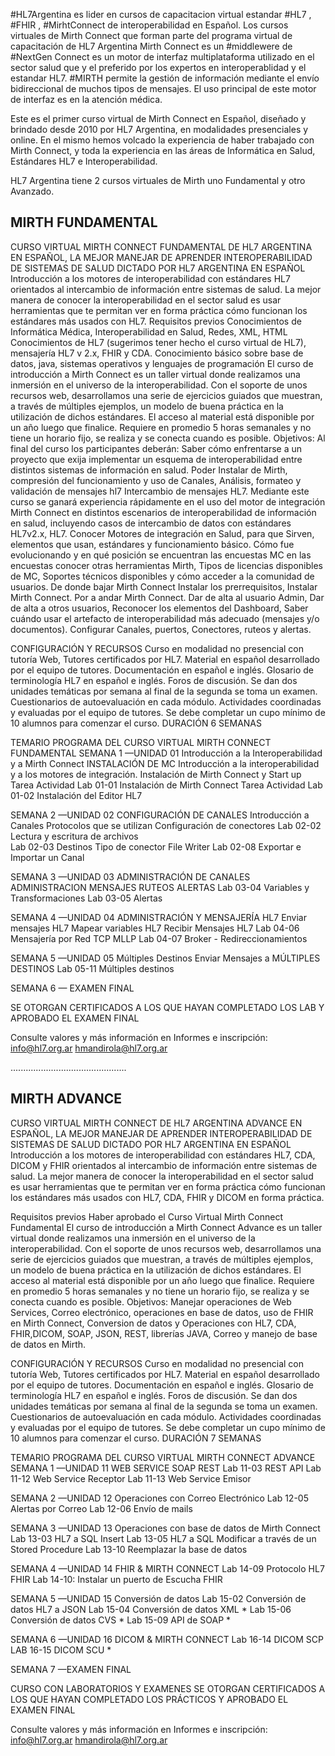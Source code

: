 #HL7Argentina es lider en cursos de capacitacion virtual estandar #HL7 , #FHIR , #MirhtConnect de interoperabilidad en Español.
Los cursos virtuales de Mirth Connect que forman parte del programa virtual de capacitación de HL7 Argentina
Mirth Connect es un #middlewere de #NextGen Connect es un motor de interfaz multiplataforma utilizado en el sector salud que y el preferido por los expertos en interoperablidad y el estandar HL7. #MIRTH permite la gestión de información mediante el envío bidireccional de muchos tipos de mensajes. El uso principal de este motor de interfaz es en la atención médica.

 Este es el primer curso virtual de Mirth Connect en Español, diseñado y brindado desde 2010 por HL7 Argentina, en modalidades presenciales y online. En el mismo hemos volcado la experiencia de haber trabajado con Mirth Connect, y toda la experiencia en las áreas de Informática en Salud, Estándares HL7 e Interoperabilidad.

HL7 Argentina tiene 2 cursos virtuales de Mirth  uno Fundamental y otro Avanzado.

MIRTH FUNDAMENTAL
-----------------
CURSO VIRTUAL MIRTH CONNECT FUNDAMENTAL DE HL7 ARGENTINA EN ESPAÑOL, LA MEJOR MANEJAR DE APRENDER INTEROPERABILIDAD DE SISTEMAS DE SALUD
DICTADO POR HL7 ARGENTINA EN ESPAÑOL
Introducción a los motores de interoperabilidad con estándares HL7 orientados al intercambio de información entre sistemas de salud. 
La mejor manera de conocer la interoperabilidad en el sector salud es usar herramientas que te permitan ver en forma práctica cómo funcionan los estándares más usados con HL7.
Requisitos previos
Conocimientos de Informática Médica, Interoperabilidad en Salud, Redes, XML, HTML
Conocimientos de HL7 (sugerimos tener hecho el curso virtual de HL7), mensajería HL7 v 2.x, FHIR y CDA.
Conocimiento básico sobre base de datos, java, sistemas operativos y lenguajes de programación
El curso de introducción a Mirth Connect es un taller virtual donde realizamos una inmersión en el universo de la interoperabilidad.  Con el soporte de unos recursos web, desarrollamos una serie de ejercicios guiados que muestran, a través de múltiples ejemplos, un modelo de buena práctica en la utilización de dichos estándares. El acceso al material está disponible por un año luego que finalice. Requiere en promedio 5 horas semanales y no tiene un horario fijo, se realiza y se conecta cuando es posible.
Objetivos: Al final del curso los participantes deberán: Saber cómo enfrentarse a un proyecto que exija implementar un esquema de interoperabilidad entre distintos sistemas de información en salud. 
Poder Instalar de Mirth, compresión del funcionamiento y uso de Canales, Análisis, formateo y validación de mensajes hl7 Intercambio de mensajes HL7. Mediante este curso se ganará experiencia rápidamente en el uso del motor de integración Mirth Connect en distintos escenarios de interoperabilidad de información en salud, incluyendo casos de intercambio de datos con estándares HL7v2.x, HL7. 
Conocer Motores de integración en Salud, para que Sirven, elementos que usan, estándares y funcionamiento básico. Cómo fue evolucionando y en qué posición se encuentran las encuestas MC en las encuestas conocer otras herramientas Mirth, Tipos de licencias disponibles de MC, Soportes técnicos disponibles y cómo acceder a la comunidad de usuarios. De donde bajar Mirth Connect Instalar los prerrequisitos, Instalar Mirth Connect. Por a andar Mirth Connect. Dar de alta al usuario Admin, Dar de alta a otros usuarios, Reconocer los elementos del Dashboard, Saber cuándo usar el artefacto de interoperabilidad más adecuado (mensajes y/o documentos). Configurar Canales, puertos, Conectores, ruteos y  alertas.

CONFIGURACIÓN Y RECURSOS
Curso en modalidad no presencial con tutoría Web, Tutores certificados por HL7. Material en español desarrollado por el equipo de tutores. Documentación en español e inglés. Glosario de terminología HL7 en español e inglés. Foros de discusión.
Se dan dos unidades temáticas por semana al final de la segunda se toma un examen.
 Cuestionarios de autoevaluación en cada módulo. Actividades coordinadas y evaluadas por el equipo de tutores.
Se debe completar un cupo mínimo de 10 alumnos para comenzar el curso.
 DURACIÓN 6 SEMANAS


TEMARIO
PROGRAMA DEL CURSO VIRTUAL MIRTH CONNECT FUNDAMENTAL
SEMANA 1 —UNIDAD 01 Introducción a la Interoperabilidad y a Mirth Connect 
INSTALACIÓN DE MC
Introducción a la interoperabilidad y a los motores de integración.
Instalación de Mirth Connect y Start up
Tarea Actividad Lab 01-01 Instalación de Mirth Connect 
Tarea Actividad Lab 01-02 Instalación del Editor HL7  

SEMANA 2 —UNIDAD 02 CONFIGURACIÓN DE CANALES
Introducción a Canales
Protocolos que se utilizan 
Configuración de conectores
Lab 02-02 Lectura y escritura de archivos       
Lab 02-03 Destinos Tipo de conector File Writer
Lab 02-08 Exportar e Importar un Canal 

SEMANA 3 —UNIDAD 03 ADMINISTRACIÓN DE CANALES
ADMINISTRACION MENSAJES
RUTEOS
ALERTAS
Lab 03-04 Variables y Transformaciones
Lab 03-05 Alertas      


SEMANA 4 —UNIDAD 04 ADMINISTRACIÓN Y MENSAJERÍA HL7
Enviar mensajes HL7
Mapear variables HL7
Recibir Mensajes HL7
Lab 04-06 Mensajería por Red TCP MLLP 
Lab 04-07 Broker - Redireccionamientos

SEMANA 5 —UNIDAD 05 Múltiples Destinos
Enviar Mensajes a MÚLTIPLES DESTINOS
Lab 05-11 Múltiples destinos  

SEMANA 6  — EXAMEN FINAL

 SE OTORGAN CERTIFICADOS A LOS QUE HAYAN COMPLETADO LOS LAB Y APROBADO EL EXAMEN FINAL

Consulte valores y más información en  Informes e inscripción: info@hl7.org.ar   hmandirola@hl7.org.ar

..............................................

MIRTH ADVANCE
--------------
CURSO VIRTUAL MIRTH CONNECT DE HL7 ARGENTINA ADVANCE EN ESPAÑOL, LA MEJOR MANEJAR DE APRENDER INTEROPERABILIDAD DE SISTEMAS DE SALUD
DICTADO POR HL7 ARGENTINA EN ESPAÑOL
Introducción a los motores de interoperabilidad con estándares HL7, CDA, DICOM y FHIR orientados al intercambio de información entre sistemas de salud. 
La mejor manera de conocer la interoperabilidad en el sector salud es usar herramientas que te permitan ver en forma práctica cómo funcionan los estándares más usados con HL7, CDA, FHIR y DICOM en forma práctica.

Requisitos previos
Haber aprobado el Curso Virtual Mirth Connect Fundamental 
El curso de introducción a Mirth Connect Advance  es un taller virtual donde realizamos una inmersión en el universo de la interoperabilidad. 
Con el soporte de unos recursos web, desarrollamos una serie de ejercicios guiados que muestran, a través de múltiples ejemplos, un modelo de buena práctica en la utilización de dichos estándares. El acceso al material está disponible por un año luego que finalice. Requiere en promedio 5 horas semanales y no tiene un horario fijo, se realiza y se conecta cuando es posible.
Objetivos: Manejar operaciones de Web Services, Correo electrónico, operaciones en base de datos, uso de FHIR en Mirth Connect, Conversion de datos y Operaciones con HL7, CDA, FHIR,DICOM, SOAP, JSON, REST, librerías JAVA, Correo y manejo de base de datos en Mirth.

CONFIGURACIÓN Y RECURSOS
Curso en modalidad no presencial con tutoría Web, Tutores certificados por HL7. Material en español desarrollado por el equipo de tutores. Documentación en español e inglés. Glosario de terminología HL7 en español e inglés. Foros de discusión.
Se dan dos unidades temáticas por semana al final de la segunda se toma un examen.
 Cuestionarios de autoevaluación en cada módulo. Actividades coordinadas y evaluadas por el equipo de tutores.
Se debe completar un cupo mínimo de 10 alumnos para comenzar el curso.
 DURACIÓN 7 SEMANAS


TEMARIO
PROGRAMA DEL CURSO VIRTUAL MIRTH CONNECT ADVANCE
SEMANA 1 —UNIDAD 11 WEB SERVICE SOAP REST
Lab 11-03 REST API
Lab 11-12 Web Service Receptor 
Lab 11-13 Web Service Emisor 

SEMANA 2 —UNIDAD 12 Operaciones con  Correo Electrónico
Lab 12-05 Alertas por Correo
Lab 12-06 Envío de mails

SEMANA 3 —UNIDAD 13 Operaciones con base de datos de Mirth Connect
Lab 13-03 HL7 a SQL Insert
Lab 13-05 HL7 a SQL Modificar a través de un Stored Procedure
Lab 13-10 Reemplazar la base de datos

SEMANA 4 —UNIDAD 14 FHIR & MIRTH CONNECT
Lab 14-09 Protocolo HL7 FHIR
Lab 14-10: Instalar un puerto de Escucha FHIR


SEMANA 5 —UNIDAD 15 Conversión de datos
Lab 15-02 Conversión de datos HL7 a JSON
Lab 15-04 Conversión de datos XML *
Lab 15-06 Conversión de datos CVS *
Lab 15-09 API de SOAP *


SEMANA 6 —UNIDAD 16 DICOM & MIRTH CONNECT
Lab 16-14 DICOM SCP 
LAB 16-15 DICOM SCU *

SEMANA 7 —EXAMEN FINAL

CURSO CON LABORATORIOS Y EXAMENES
SE OTORGAN CERTIFICADOS A LOS QUE HAYAN COMPLETADO LOS PRÁCTICOS Y APROBADO EL EXAMEN FINAL

Consulte valores y más información en  Informes e inscripción: info@hl7.org.ar  hmandirola@hl7.org.ar




